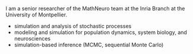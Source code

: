 I am a senior researcher of the MathNeuro team at the Inria Branch at the University of Montpellier.  

- simulation and analysis of stochastic processes
- modeling and simulation for population dynamics, system biology, and neurosciences
- simulation-based inference (MCMC, sequential Monte Carlo)

